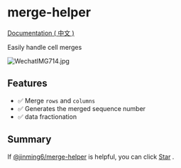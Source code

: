 # merge-helper

[Documentation ( 中文 )](https://jinming6.github.io/plugins/merge-helper.html)

Easily handle cell merges

![WechatIMG714.jpg](https://s2.loli.net/2024/08/17/zc5mqlusNWRG6Tf.png)

## Features

- ✅ Merge `rows` and `columns`
- ✅ Generates the merged sequence number
- ✅ data fractionation

## Summary

If [@jinming6/merge-helper](https://github.com/Jinming6/merge-helper) is helpful, you can click [Star](<(https://github.com/Jinming6/merge-helper)>) .
